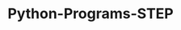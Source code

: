 # Python-Programs-STEP
       
  
              
                
               
                            
    
